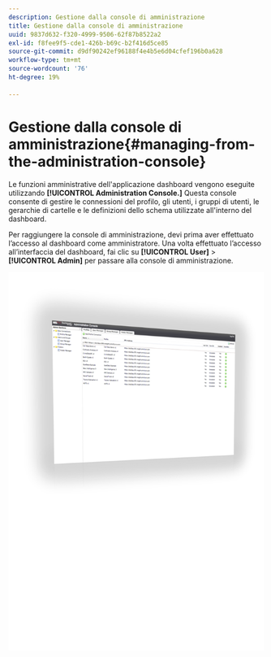 ```yaml
---
description: Gestione dalla console di amministrazione
title: Gestione dalla console di amministrazione
uuid: 9837d632-f320-4999-9506-62f87b8522a2
exl-id: f8fee9f5-cde1-426b-b69c-b2f416d5ce85
source-git-commit: d9df90242ef96188f4e4b5e6d04cfef196b0a628
workflow-type: tm+mt
source-wordcount: '76'
ht-degree: 19%

---
```


# Gestione dalla console di amministrazione{#managing-from-the-administration-console}

Le funzioni amministrative dell&#39;applicazione dashboard vengono eseguite utilizzando **[!UICONTROL Administration Console.]** Questa console consente di gestire le connessioni del profilo, gli utenti, i gruppi di utenti, le gerarchie di cartelle e le definizioni dello schema utilizzate all&#39;interno del dashboard.

Per raggiungere la console di amministrazione, devi prima aver effettuato l’accesso al dashboard come amministratore. Una volta effettuato l’accesso all’interfaccia del dashboard, fai clic su **[!UICONTROL User]** > **[!UICONTROL Admin]** per passare alla console di amministrazione.

![](assets/admin_console.png)
